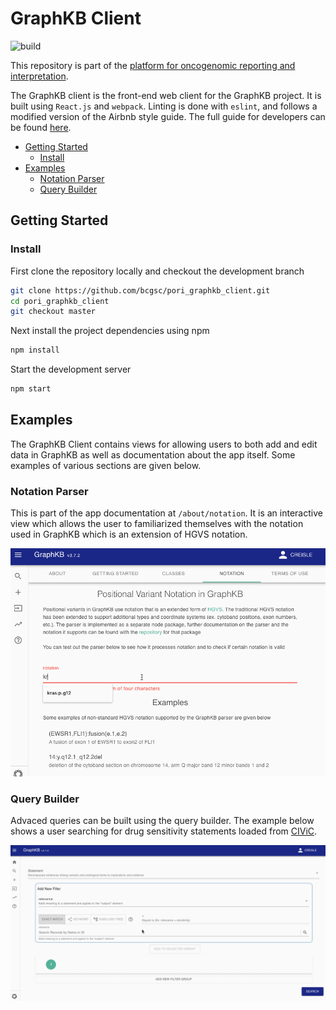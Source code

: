 # GraphKB Client

![build](https://github.com/bcgsc/pori_graphkb_client/workflows/build/badge.svg?branch=master)

This repository is part of the [platform for oncogenomic reporting and interpretation](https://github.com/bcgsc/pori).

The GraphKB client is the front-end web client for the GraphKB project. It is built
using `React.js` and `webpack`. Linting is done with `eslint`, and follows a modified
version of the Airbnb style guide. The full guide for developers can be found
[here](docs/CONTRIBUTING.md).

- [Getting Started](#getting-started)
  - [Install](#install)
- [Examples](#examples)
  - [Notation Parser](#notation-parser)
  - [Query Builder](#query-builder)

## Getting Started

### Install

First clone the repository locally and checkout the development branch

```bash
git clone https://github.com/bcgsc/pori_graphkb_client.git
cd pori_graphkb_client
git checkout master
```

Next install the project dependencies using npm

```bash
npm install
```

Start the development server

```bash
npm start
```

## Examples

The GraphKB Client contains views for allowing users to both add and edit data in GraphKB as well
as documentation about the app itself. Some examples of various sections are given below.

### Notation Parser

This is part of the app documentation at `/about/notation`. It is an interactive view which allows
the user to familiarized themselves with the notation used in GraphKB which is an extension of HGVS
notation.

![notation gif](docs/images/graphkb-notation-parser.gif)

### Query Builder

Advaced queries can be built using the query builder. The example below shows a user searching for
drug sensitivity statements loaded from [CIViC](https://civicdb.org).

![search](docs/images/graphkb-search-sens-civic-statements.gif)
